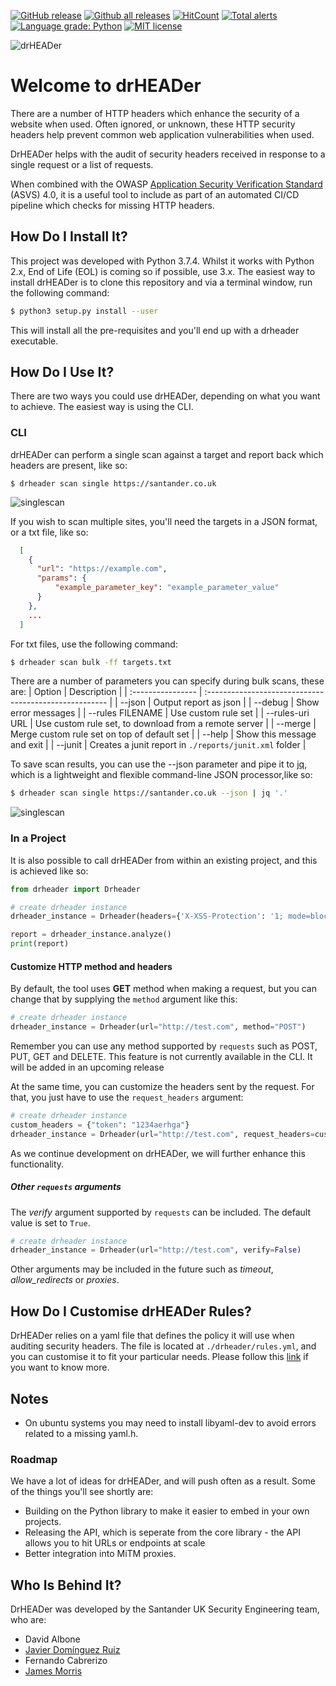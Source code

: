 [![GitHub release](https://img.shields.io/github/release/Santandersecurityresearch/DrHeader.svg)](https://GitHub.com/Santandersecurityresearch/DrHeader/releases/)
[![Github all releases](https://img.shields.io/github/downloads/Santandersecurityresearch/DrHeader/total.svg)](https://GitHub.com/Santandersecurityresearch/DrHeader/releases/)
[![HitCount](https://hits.dwyl.com/Santandersecurityresearch/DrHeader.svg)](https://hits.dwyl.com/Santandersecurityresearch/DrHeader)
[![Total alerts](https://img.shields.io/lgtm/alerts/g/Santandersecurityresearch/DrHeader.svg?logo=lgtm&logoWidth=18)](https://lgtm.com/projects/g/Santandersecurityresearch/DrHeader/alerts/)
[![Language grade: Python](https://img.shields.io/lgtm/grade/python/g/Santandersecurityresearch/DrHeader.svg?logo=lgtm&logoWidth=18)](https://lgtm.com/projects/g/Santandersecurityresearch/DrHeader/context:python)
[![MIT license](https://img.shields.io/badge/license-MIT-brightgreen.svg)](https://opensource.org/licenses/MIT)

![drHEADer](assets/img/hero.png)

# Welcome to drHEADer

There are a number of HTTP headers which enhance the security of a website when used. Often ignored, or unknown, these HTTP security headers help prevent common web application vulnerabilities when used.

DrHEADer helps with the audit of security headers received in response to a single request or a list of requests.

When combined with the OWASP [Application Security Verification Standard](https://github.com/OWASP/ASVS/blob/master/4.0/en/0x22-V14-Config.md) (ASVS) 4.0, it is a useful tool to include as part of an automated CI/CD pipeline which checks for missing HTTP headers.

## How Do I Install It?

This project was developed with Python 3.7.4.
Whilst it works with Python 2.x, End of Life (EOL) is coming so if possible, use 3.x. The easiest way to install drHEADer is to clone this repository and via a terminal window, run the following command:

```sh
$ python3 setup.py install --user
```

This will install all the pre-requisites and you'll end up with a drheader executable.

## How Do I Use It?

There are two ways you could use drHEADer, depending on what you want to achieve. The easiest way is using the CLI.

### CLI

drHEADer can perform a single scan against a target and report back which headers are present, like so:

``` console
$ drheader scan single https://santander.co.uk
```
![singlescan](assets/img/drheaderscansingle.png)

If you wish to scan multiple sites, you'll need the targets in a JSON format, or a txt file, like so:

```json
  [
    {
      "url": "https://example.com",
      "params": {
          "example_parameter_key": "example_parameter_value"
      }
    },
    ...
  ]
```

For txt files, use the following command:

```sh
$ drheader scan bulk -ff targets.txt
```

There are a number of parameters you can specify during bulk scans, these are:
| Option            | Description                                            |
| :---------------- | :----------------------------------------------------- |
| --json            | Output report as json                                  |
| --debug           | Show error messages                                    |
| --rules FILENAME  | Use custom rule set                                    |
| --rules-uri URL   | Use custom rule set, to download from a remote server  |
| --merge           | Merge custom rule set on top of default set            |
| --help            | Show this message and exit                             |
| --junit           | Creates a junit report in `./reports/junit.xml` folder |

To save scan results, you can use the --json parameter and pipe it to [jq](https://stedolan.github.io/jq/), which is a lightweight and flexible command-line JSON processor,like so:

```sh
$ drheader scan single https://santander.co.uk --json | jq '.'
```

![singlescan](assets/img/drheaderscansinglejson.png)

### In a Project

It is also possible to call drHEADer from within an existing project, and this is achieved like so:

```python
from drheader import Drheader

# create drheader instance
drheader_instance = Drheader(headers={'X-XSS-Protection': '1; mode=block'})

report = drheader_instance.analyze()
print(report)
```

#### Customize HTTP method and headers

By default, the tool uses **GET** method when making a request, but you can change that by supplying the `method` argument like this:

```python
# create drheader instance
drheader_instance = Drheader(url="http://test.com", method="POST")
```

Remember you can use any method supported by `requests` such as POST, PUT, GET and DELETE. This feature is not currently available in the CLI. It will be added in an upcoming release

At the same time, you can customize the headers sent by the request. For that, you just have to use the `request_headers` argument:

```python
# create drheader instance
custom_headers = {"token": "1234aerhga"}
drheader_instance = Drheader(url="http://test.com", request_headers=custom_headers)
```

As we continue development on drHEADer, we will further enhance this functionality.

##### Other `requests` arguments

The _verify_ argument supported by `requests` can be included. The default value is set to `True`.

```python
# create drheader instance
drheader_instance = Drheader(url="http://test.com", verify=False)
```

Other arguments may be included in the future such as _timeout_, *allow_redirects* or _proxies_.

## How Do I Customise drHEADer Rules?

DrHEADer relies on a yaml file that defines the policy it will use when auditing security headers. The file is located at `./drheader/rules.yml`, and you can customise it to fit your particular needs. Please follow this [link](RULES.md) if you want to know more.

## Notes

* On ubuntu systems you may need to install libyaml-dev to avoid errors related to a missing yaml.h.

### Roadmap

We have a lot of ideas for drHEADer, and will push often as a result. Some of the things you'll see shortly are:

* Building on the Python library to make it easier to embed in your own projects.
* Releasing the API, which is seperate from the core library - the API allows you to hit URLs or endpoints at scale
* Better integration into MiTM proxies.

## Who Is Behind It?

DrHEADer was developed by the Santander UK Security Engineering team, who are:

* David Albone
* [Javier Domínguez Ruiz](https://github.com/javixeneize)
* Fernando Cabrerizo
* [James Morris](https://github.com/actuallyjamez)
